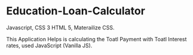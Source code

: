 # Education-Loan-Calculator

Javascript, CSS 3 HTML 5, Materailize CSS. 

This Application Helps is calculating the Toatl Payment with Toatl Interest rates, used JavaScript (Vanilla JS). 
